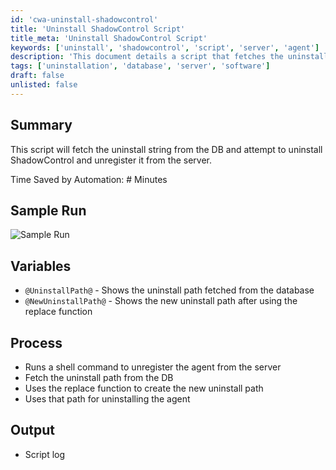 ```yaml
---
id: 'cwa-uninstall-shadowcontrol'
title: 'Uninstall ShadowControl Script'
title_meta: 'Uninstall ShadowControl Script'
keywords: ['uninstall', 'shadowcontrol', 'script', 'server', 'agent']
description: 'This document details a script that fetches the uninstall string from the database to uninstall ShadowControl and unregister it from the server, streamlining the uninstallation process and saving time through automation.'
tags: ['uninstallation', 'database', 'server', 'software']
draft: false
unlisted: false
---
```

## Summary

This script will fetch the uninstall string from the DB and attempt to uninstall ShadowControl and unregister it from the server.

Time Saved by Automation: # Minutes

## Sample Run

![Sample Run](5078775/docs/8105006/images/11286220)

## Variables

- `@UninstallPath@` - Shows the uninstall path fetched from the database
- `@NewUninstallPath@` - Shows the new uninstall path after using the replace function

## Process

- Runs a shell command to unregister the agent from the server
- Fetch the uninstall path from the DB
- Uses the replace function to create the new uninstall path
- Uses that path for uninstalling the agent

## Output

- Script log

